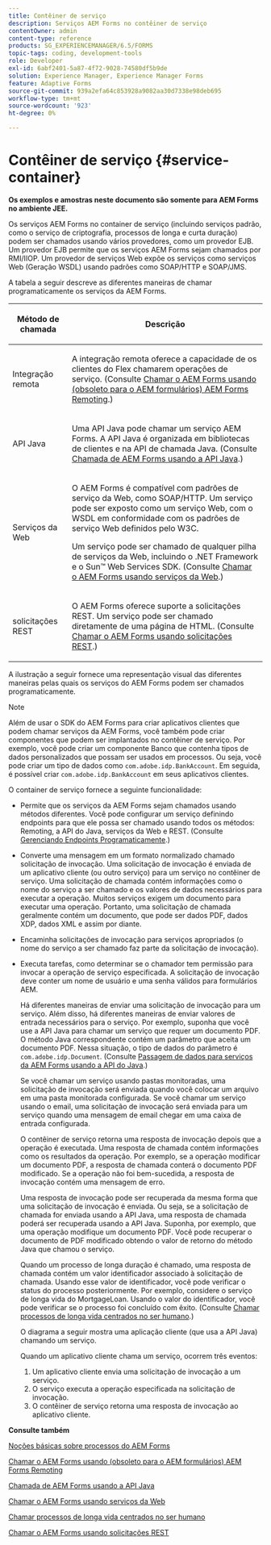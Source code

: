 ```yaml
---
title: Contêiner de serviço
description: Serviços AEM Forms no contêiner de serviço
contentOwner: admin
content-type: reference
products: SG_EXPERIENCEMANAGER/6.5/FORMS
topic-tags: coding, development-tools
role: Developer
exl-id: 6abf2401-5a87-4f72-9028-74580df5b9de
solution: Experience Manager, Experience Manager Forms
feature: Adaptive Forms
source-git-commit: 939a2efa64c853928a9082aa30d7338e98deb695
workflow-type: tm+mt
source-wordcount: '923'
ht-degree: 0%

---
```


# Contêiner de serviço {#service-container}

**Os exemplos e amostras neste documento são somente para AEM Forms no ambiente JEE.**

Os serviços AEM Forms no container de serviço (incluindo serviços padrão, como o serviço de criptografia, processos de longa e curta duração) podem ser chamados usando vários provedores, como um provedor EJB. Um provedor EJB permite que os serviços AEM Forms sejam chamados por RMI/IIOP. Um provedor de serviços Web expõe os serviços como serviços Web (Geração WSDL) usando padrões como SOAP/HTTP e SOAP/JMS.

A tabela a seguir descreve as diferentes maneiras de chamar programaticamente os serviços da AEM Forms.

<table>
 <thead>
  <tr>
   <th><p>Método de chamada</p></th>
   <th><p>Descrição</p></th>
  </tr>
 </thead>
 <tbody>
  <tr>
   <td><p>Integração remota</p></td>
   <td><p>A integração remota oferece a capacidade de os clientes do Flex chamarem operações de serviço. (Consulte <a href="/help/forms/developing/invoking-aem-forms-using-remoting.md#invoking-aem-forms-using-remoting">Chamar o AEM Forms usando (obsoleto para o AEM formulários) AEM Forms Remoting</a>.)</p></td>
  </tr>
  <tr>
   <td><p>API Java</p></td>
   <td><p>Uma API Java pode chamar um serviço AEM Forms. A API Java é organizada em bibliotecas de clientes e na API de chamada Java. (Consulte <a href="/help/forms/developing/invoking-aem-forms-using-java.md#invoking-aem-forms-using-the-java-api">Chamada de AEM Forms usando a API Java</a>.)</p></td>
  </tr>
  <tr>
   <td><p>Serviços da Web</p></td>
   <td><p>O AEM Forms é compatível com padrões de serviço da Web, como SOAP/HTTP. Um serviço pode ser exposto como um serviço Web, com o WSDL em conformidade com os padrões de serviço Web definidos pelo W3C.</p><p>Um serviço pode ser chamado de qualquer pilha de serviços da Web, incluindo o .NET Framework e o Sun™ Web Services SDK. (Consulte <a href="/help/forms/developing/invoking-aem-forms-using-web.md#invoking-aem-forms-using-web-services">Chamar o AEM Forms usando serviços da Web</a>.)</p></td>
  </tr>
  <tr>
   <td><p>solicitações REST</p></td>
   <td><p>O AEM Forms oferece suporte a solicitações REST. Um serviço pode ser chamado diretamente de uma página de HTML. (Consulte <a href="/help/forms/developing/invoking-aem-forms-using-rest.md#invoking-aem-forms-using-rest-requests">Chamar o AEM Forms usando solicitações REST</a>.)</p></td>
  </tr>
 </tbody>
</table>

A ilustração a seguir fornece uma representação visual das diferentes maneiras pelas quais os serviços do AEM Forms podem ser chamados programaticamente.

>[!NOTE]
>
>Além de usar o SDK do AEM Forms para criar aplicativos clientes que podem chamar serviços da AEM Forms, você também pode criar componentes que podem ser implantados no contêiner de serviço. Por exemplo, você pode criar um componente Banco que contenha tipos de dados personalizados que possam ser usados em processos. Ou seja, você pode criar um tipo de dados como `com.adobe.idp.BankAccount`. Em seguida, é possível criar `com.adobe.idp.BankAccount` em seus aplicativos clientes.

O container de serviço fornece a seguinte funcionalidade:

* Permite que os serviços da AEM Forms sejam chamados usando métodos diferentes. Você pode configurar um serviço definindo endpoints para que ele possa ser chamado usando todos os métodos: Remoting, a API do Java, serviços da Web e REST. (Consulte [Gerenciando Endpoints Programaticamente](/help/forms/developing/programmatically-endpoints.md#programmatically-managing-endpoints).)
* Converte uma mensagem em um formato normalizado chamado solicitação de invocação. Uma solicitação de invocação é enviada de um aplicativo cliente (ou outro serviço) para um serviço no contêiner de serviço. Uma solicitação de chamada contém informações como o nome do serviço a ser chamado e os valores de dados necessários para executar a operação. Muitos serviços exigem um documento para executar uma operação. Portanto, uma solicitação de chamada geralmente contém um documento, que pode ser dados PDF, dados XDP, dados XML e assim por diante.
* Encaminha solicitações de invocação para serviços apropriados (o nome do serviço a ser chamado faz parte da solicitação de invocação).
* Executa tarefas, como determinar se o chamador tem permissão para invocar a operação de serviço especificada. A solicitação de invocação deve conter um nome de usuário e uma senha válidos para formulários AEM.

  Há diferentes maneiras de enviar uma solicitação de invocação para um serviço. Além disso, há diferentes maneiras de enviar valores de entrada necessários para o serviço. Por exemplo, suponha que você use a API Java para chamar um serviço que requer um documento PDF. O método Java correspondente contém um parâmetro que aceita um documento PDF. Nessa situação, o tipo de dados do parâmetro é `com.adobe.idp.Document`. (Consulte [Passagem de dados para serviços da AEM Forms usando a API do Java](/help/forms/developing/invoking-aem-forms-using-java.md#passing-data-to-aem-forms-services-using-the-java-api).)

  Se você chamar um serviço usando pastas monitoradas, uma solicitação de invocação será enviada quando você colocar um arquivo em uma pasta monitorada configurada. Se você chamar um serviço usando o email, uma solicitação de invocação será enviada para um serviço quando uma mensagem de email chegar em uma caixa de entrada configurada.

  O contêiner de serviço retorna uma resposta de invocação depois que a operação é executada. Uma resposta de chamada contém informações como os resultados da operação. Por exemplo, se a operação modificar um documento PDF, a resposta de chamada conterá o documento PDF modificado. Se a operação não foi bem-sucedida, a resposta de invocação contém uma mensagem de erro.

  Uma resposta de invocação pode ser recuperada da mesma forma que uma solicitação de invocação é enviada. Ou seja, se a solicitação de chamada for enviada usando a API Java, uma resposta de chamada poderá ser recuperada usando a API Java. Suponha, por exemplo, que uma operação modifique um documento PDF. Você pode recuperar o documento de PDF modificado obtendo o valor de retorno do método Java que chamou o serviço.

  Quando um processo de longa duração é chamado, uma resposta de chamada contém um valor identificador associado à solicitação de chamada. Usando esse valor de identificador, você pode verificar o status do processo posteriormente. Por exemplo, considere o serviço de longa vida do MortgageLoan. Usando o valor do identificador, você pode verificar se o processo foi concluído com êxito. (Consulte [Chamar processos de longa vida centrados no ser humano](/help/forms/developing/invoking-human-centric-long-lived.md#invoking-human-centric-long-lived-processes).)

  O diagrama a seguir mostra uma aplicação cliente (que usa a API Java) chamando um serviço.

  Quando um aplicativo cliente chama um serviço, ocorrem três eventos:

   1. Um aplicativo cliente envia uma solicitação de invocação a um serviço.
   1. O serviço executa a operação especificada na solicitação de invocação.
   1. O contêiner de serviço retorna uma resposta de invocação ao aplicativo cliente.

**Consulte também**

[Noções básicas sobre processos do AEM Forms](/help/forms/developing/aem-forms-processes.md#understanding-aem-forms-processes)

[Chamar o AEM Forms usando (obsoleto para o AEM formulários) AEM Forms Remoting](/help/forms/developing/invoking-aem-forms-using-remoting.md#invoking-aem-forms-using-remoting)

[Chamada de AEM Forms usando a API Java](/help/forms/developing/invoking-aem-forms-using-java.md#invoking-aem-forms-using-the-java-api)

[Chamar o AEM Forms usando serviços da Web](/help/forms/developing/invoking-aem-forms-using-web.md#invoking-aem-forms-using-web-services)

[Chamar processos de longa vida centrados no ser humano](/help/forms/developing/invoking-human-centric-long-lived.md#invoking-human-centric-long-lived-processes)

[Chamar o AEM Forms usando solicitações REST](/help/forms/developing/invoking-aem-forms-using-rest.md#invoking-aem-forms-using-rest-requests)
